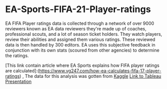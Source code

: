 # EA-Sports-FIFA-21-Player-ratings

EA FIFA Player ratings data is collected through a network of over 9000 reviewers known as EA data reviewers they're made up of coaches, professional scouts, and a lot of season ticket holders. They watch players, review their abilities and assigned them various ratings. These reviewed data is then handled by 300 editors. EA uses this subjective feedback in conjunction with its own stats (scoured from other agencies) to determine the ratings.

[This link contain article where EA Sports explains how FIFA player ratings are calculated]:(https://www.vg247.com/how-ea-calculates-fifa-17-player-ratings) , 
The data for this analysis was gotten from [Kaggle](https://www.kaggle.com/stefanoleone992/fifa-21-complete-player-dataset)
[Link to Tableau Presentation](https://public.tableau.com/app/profile/azeez4590/viz/EASportsFIFA2021playerratingsAnalysis/Story1?publish=yes)
